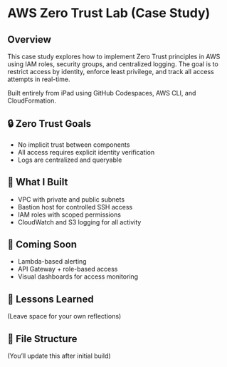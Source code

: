 # AWS Zero Trust Lab (Case Study)

## Overview
This case study explores how to implement Zero Trust principles in AWS using IAM roles, security groups, and centralized logging. The goal is to restrict access by identity, enforce least privilege, and track all access attempts in real-time.

Built entirely from iPad using GitHub Codespaces, AWS CLI, and CloudFormation.

## 🔒 Zero Trust Goals
- No implicit trust between components
- All access requires explicit identity verification
- Logs are centralized and queryable

## 🔧 What I Built
- VPC with private and public subnets
- Bastion host for controlled SSH access
- IAM roles with scoped permissions
- CloudWatch and S3 logging for all activity

## 🚧 Coming Soon
- Lambda-based alerting
- API Gateway + role-based access
- Visual dashboards for access monitoring

## 🧠 Lessons Learned
(Leave space for your own reflections)

## 📁 File Structure
(You’ll update this after initial build)
